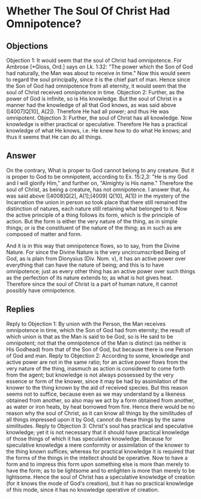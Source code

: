 # Whether The Soul Of Christ Had Omnipotence?
## Objections
Objection 1: It would seem that the soul of Christ had omnipotence. For Ambrose [*Gloss, Ord.] says on Lk. 1:32: "The power which the Son of God had naturally, the Man was about to receive in time." Now this would seem to regard the soul principally, since it is the chief part of man. Hence since the Son of God had omnipotence from all eternity, it would seem that the soul of Christ received omnipotence in time.
Objection 2: Further, as the power of God is infinite, so is His knowledge. But the soul of Christ in a manner had the knowledge of all that God knows, as was said above ([4007]Q[10], A[2]). Therefore He had all power; and thus He was omnipotent.
Objection 3: Further, the soul of Christ has all knowledge. Now knowledge is either practical or speculative. Therefore He has a practical knowledge of what He knows, i.e. He knew how to do what He knows; and thus it seems that He can do all things.
## Answer
On the contrary, What is proper to God cannot belong to any creature. But it is proper to God to be omnipotent, according to Ex. 15:2,3: "He is my God and I will glorify Him," and further on, "Almighty is His name." Therefore the soul of Christ, as being a creature, has not omnipotence.
I answer that, As was said above ([4008]Q[2], A[1];[4009] Q[10], A[1]) in the mystery of the Incarnation the union in person so took place that there still remained the distinction of natures, each nature still retaining what belonged to it. Now the active principle of a thing follows its form, which is the principle of action. But the form is either the very nature of the thing, as in simple things; or is the constituent of the nature of the thing; as in such as are composed of matter and form.

And it is in this way that omnipotence flows, so to say, from the Divine Nature. For since the Divine Nature is the very uncircumscribed Being of God, as is plain from Dionysius (Div. Nom. v), it has an active power over everything that can have the nature of being; and this is to have omnipotence; just as every other thing has an active power over such things as the perfection of its nature extends to; as what is hot gives heat. Therefore since the soul of Christ is a part of human nature, it cannot possibly have omnipotence.
## Replies
Reply to Objection 1: By union with the Person, the Man receives omnipotence in time, which the Son of God had from eternity; the result of which union is that as the Man is said to be God, so is He said to be omnipotent; not that the omnipotence of the Man is distinct (as neither is His Godhead) from that of the Son of God, but because there is one Person of God and man.
Reply to Objection 2: According to some, knowledge and active power are not in the same ratio; for an active power flows from the very nature of the thing, inasmuch as action is considered to come forth from the agent; but knowledge is not always possessed by the very essence or form of the knower, since it may be had by assimilation of the knower to the thing known by the aid of received species. But this reason seems not to suffice, because even as we may understand by a likeness obtained from another, so also may we act by a form obtained from another, as water or iron heats, by heat borrowed from fire. Hence there would be no reason why the soul of Christ, as it can know all things by the similitudes of all things impressed upon it by God, cannot do these things by the same similitudes.
Reply to Objection 3: Christ's soul has practical and speculative knowledge; yet it is not necessary that it should have practical knowledge of those things of which it has speculative knowledge. Because for speculative knowledge a mere conformity or assimilation of the knower to the thing known suffices; whereas for practical knowledge it is required that the forms of the things in the intellect should be operative. Now to have a form and to impress this form upon something else is more than merely to have the form; as to be lightsome and to enlighten is more than merely to be lightsome. Hence the soul of Christ has a speculative knowledge of creation (for it knows the mode of God's creation), but it has no practical knowledge of this mode, since it has no knowledge operative of creation.